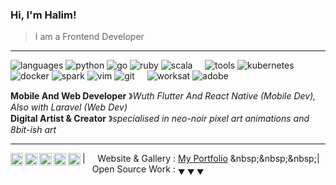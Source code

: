 ### Hi, I'm Halim!

> I am a Frontend Developer

---

![languages](https://img.shields.io/static/v1?label=&message=languages:&color=111&style=flat-square)
![python](https://img.shields.io/static/v1?logo=python&label=&message=python&color=36465D&logoColor=AAA&style=flat-square&link=)
![go](https://img.shields.io/static/v1?logo=go&label=&message=golang&color=36465D&logoColor=AAA&style=flat-square)
![ruby](https://img.shields.io/static/v1?logo=ruby&label=&message=ruby&color=36465D&logoColor=AAA&style=flat-square)
![scala](https://img.shields.io/static/v1?logo=scala&label=&message=scala&color=36465D&logoColor=AAA&style=flat-square)
&nbsp;&nbsp;&nbsp;
![tools](https://img.shields.io/static/v1?label=&message=tools:&color=111&style=flat-square)
![kubernetes](https://img.shields.io/static/v1?logo=kubernetes&label=&message=kubernetes&color=36465D&logoColor=AAA&style=flat-square)
![docker](https://img.shields.io/static/v1?logo=docker&label=&message=docker&color=36465D&logoColor=AAA&style=flat-square)
![spark](https://img.shields.io/static/v1?logo=apache-spark&label=&message=spark&color=36465D&logoColor=AAA&style=flat-square)
![vim](https://img.shields.io/static/v1?logo=vim&label=&message=vim&color=36465D&logoColor=AAA&style=flat-square)
![git](https://img.shields.io/static/v1?logo=git&label=&message=git&color=36465D&logoColor=AAA&style=flat-square)
&nbsp;&nbsp;&nbsp;
![worksat](https://img.shields.io/static/v1?label=&message=@:&color=111&style=flat-square)
![adobe](https://img.shields.io/static/v1?logo=adobe&label=&message=adobe&color=111&logoColor=FF0000&style=flat-square)

**Mobile And Web Developer** &#12299;_Wuth Flutter And React Native (Mobile Dev), Also with Laravel (Web Dev)_
<br/>
**Digital Artist & Creator** &#12299;_specialised in neo-noir pixel art animations and 8bit-ish art_

---

<a href="https://twitter.com/moertel">
  <img align="left" alt="Stefanie's Twitter" width="20px" src="https://simpleicons.now.sh/twitter/495f7e" />
</a>
<a href="https://www.instagram.com/moer.tel/">
  <img align="left" alt="Stefanie's Instagram" width="20px" src="https://simpleicons.now.sh/instagram/495f7e" />
</a>
<a href="https://linkedin.com/in/stefaniegrunwald">
  <img align="left" alt="Stefanie's LinkedIn" width="20px" src="https://simpleicons.now.sh/linkedin/495f7e" />
</a>
<a href="https://moertel.tumblr.com/">
  <img align="left" alt="Stefanie's Tumblr" width="20px" src="https://simpleicons.now.sh/tumblr/495f7e" />
</a>
<a href="https://behance.net/moertel">
  <img align="left" alt="Stefanie's Behance" width="20px" src="https://simpleicons.now.sh/behance/495f7e" />
</a>

| &nbsp;&nbsp;&nbsp; Website & Gallery : [My Portfolio]([https://moer.tel](https://port-folio-vercel-swart.vercel.app/)) &nbsp;&nbsp;&nbsp;|&nbsp;&nbsp;&nbsp; Open Source Work : <sub>&#9660; &#9660; &#9660;</sub>
